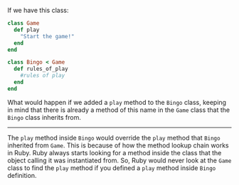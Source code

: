 If we have this class:

```ruby
class Game
  def play
    "Start the game!"
  end
end

class Bingo < Game
  def rules_of_play
    #rules of play
  end
end
```

What would happen if we added a `play` method to the `Bingo` class, keeping in mind that there is already a method of this name in the `Game` class that the `Bingo` class inherits from.

---

The `play` method inside `Bingo` would override the `play` method that `Bingo` inherited from `Game`. This is because of how the method lookup chain works in Ruby. Ruby always starts looking for a method inside the class that the object calling it was instantiated from. So, Ruby would never look at the `Game` class to find the `play` method if you defined a `play` method inside `Bingo` definition.
